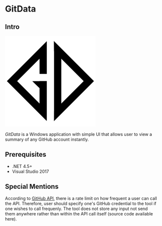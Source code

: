 # GitData

## Intro

![Logo](./GitData/Assets/logo.png)

*GitData* is a Windows application with simple UI that allows user to view a summary of any GitHub account instantly.

## Prerequisites

- .NET 4.5+
- Visual Studio 2017

## Special Mentions

According to [GitHub API](https://developer.github.com/v3/?), there is a rate limit on how frequent a user can call the API. Therefore, user should specify one's GitHub credential to the tool if one wishes to call frequenly. The tool does not store any input not send them anywhere rather than within the API call itself (source code available here).